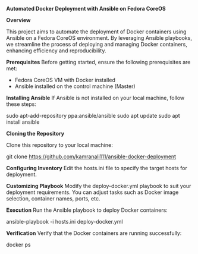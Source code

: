 
**Automated Docker Deployment with Ansible on Fedora CoreOS**

**Overview**

This project aims to automate the deployment of Docker containers using Ansible on a Fedora CoreOS environment. By leveraging Ansible playbooks, we streamline the process of deploying and managing Docker containers, enhancing efficiency and reproducibility.

**Prerequisites**
Before getting started, ensure the following prerequisites are met:

* Fedora CoreOS VM with Docker installed
* Ansible installed on the control machine (Master)

**Installing Ansible**
If Ansible is not installed on your local machine, follow these steps:

sudo apt-add-repository ppa:ansible/ansible
sudo apt update
sudo apt install ansible


**Cloning the Repository**

Clone this repository to your local machine:

git clone https://github.com/kamranali111/ansible-docker-deployment

**Configuring Inventory**
Edit the hosts.ini file to specify the target hosts for deployment.

**Customizing Playbook**
Modify the deploy-docker.yml playbook to suit your deployment requirements. You can adjust tasks such as Docker image selection, container names, ports, etc.

**Execution**
Run the Ansible playbook to deploy Docker containers:

ansible-playbook -i hosts.ini deploy-docker.yml

**Verification**
Verify that the Docker containers are running successfully:

docker ps
